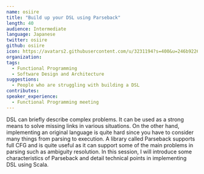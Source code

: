 ```yaml
---
name: osiire
title: "Build up your DSL using Parseback"
length: 40
audience: Intermediate
language: Japanese
twitter: osiire
github: osiire
icon: https://avatars2.githubusercontent.com/u/3231194?s=400&u=246b922692cd7e24dcb518256849f0015fa06b7d&v=4
organization: 
tags:
  - Functional Programming
  - Software Design and Architecture
suggestions:
  - People who are struggling with building a DSL
contributes:
speaker_experience:
  - Functional Programming meeting
---
```

DSL can briefly describe complex problems. It can be used as a strong means to solve missing links in various situations. On the other hand, implementing an original language is quite hard since you have to consider many things from parsing to execution. A library called Parseback supports full CFG and is quite useful as it can support some of the main problems in parsing such as ambiguity resolution. In this session, I will introduce some characteristics of Parseback and detail technical points in implementing DSL using Scala.
 

